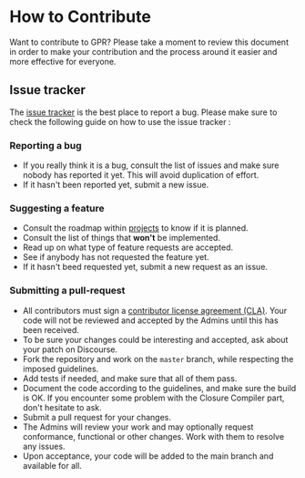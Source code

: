 # How to Contribute

Want to contribute to GPR? Please take a moment to review this document in order to make your contribution and the process around it easier and more effective for everyone.

## Issue tracker

The [issue tracker](https://www.github.com/gopro/gpr/issues) is the best place to report a bug. Please make sure to check the following guide on how to use the issue tracker :

### Reporting a bug
 
- If you really think it is a bug, consult the list of issues and make sure nobody has reported it yet. This will avoid duplication of effort.
- If it hasn't been reported yet, submit a new issue.

### Suggesting a feature

- Consult the roadmap within [projects](https://github.com/gopro/gpr/projects) to know if it is planned.
- Consult the list of things that **won't** be implemented.
- Read up on what type of feature requests are accepted.
- See if anybody has not requested the feature yet.
- If it hasn't beed requested yet, submit a new request as an issue.

### Submitting a pull-request

- All contributors must sign a [contributor license agreement (CLA)](https://cla.gopro.com). Your code will not be reviewed and accepted by the Admins until this has been received.
- To be sure your changes could be interesting and accepted, ask about your patch on Discourse.
- Fork the repository and work on the `master` branch, while respecting the imposed guidelines.
- Add tests if needed, and make sure that all of them pass.
- Document the code according to the guidelines, and make sure the build is OK. If you encounter some problem with the Closure Compiler part, don't hesitate to ask.
- Submit a pull request for your changes.
- The Admins will review your work and may optionally request conformance, functional or other changes. Work with them to resolve any issues.
- Upon acceptance, your code will be added to the main branch and available for all.

